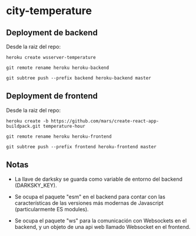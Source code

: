 # city-temperature

## Deployment de backend

Desde la raiz del repo:

```
heroku create wsserver-temperature

git remote rename heroku heroku-backend

git subtree push --prefix backend heroku-backend master
```

## Deployment de frontend

Desde la raiz del repo:

```
heroku create -b https://github.com/mars/create-react-app-buildpack.git temperature-hour

git remote rename heroku heroku-frontend

git subtree push --prefix frontend heroku-frontend master
```

## Notas

- La llave de darksky se guarda como variable de entorno del backend (DARKSKY_KEY).

- Se ocupa el paquete "esm" en el backend para contar con las características de las versiones más modernas de Javascript (particularmente ES modules).

- Se ocupa el paquete "ws" para la comunicación con Websockets en el backend, y un objeto de una api web llamado Websocket en el frontend.
